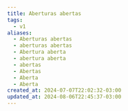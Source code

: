 ```yaml
---
title: Aberturas abertas
tags:
  - v1
aliases:
  - Aberturas abertas
  - aberturas abertas
  - Abertura aberta
  - abertura aberta
  - abertas
  - Abertas
  - Aberta
  - Aberta
created_at: 2024-07-07T22:02:32-03:00
updated_at: 2024-08-06T22:45:37-03:00
---
```

